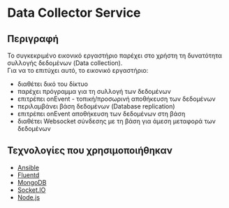 # Data Collector Service
## Περιγραφή

Το συγκεκριμένο εικονικό εργαστήριο παρέχει στο χρήστη τη δυνατότητα συλλογής δεδομένων (Data collection).</br>
Για να το επιτύχει αυτό, το εικονικό εργαστήριο:
- διαθέτει δικό του δίκτυο
- παρέχει πρόγραμμα για τη συλλογή των δεδομένων
- επιτρέπει onEvent - τοπική/προσωρινή αποθήκευση των δεδομένων
- περιλαμβάνει βάση δεδομένων (Database replication)
- επιτρέπει onEvent αποθήκευση των δεδομένων στη βάση
- διαθέτει Websocket σύνδεσης με τη βάση για άμεση μεταφορά των δεδομένων

## Τεχνολογίες που χρησιμοποιήθηκαν

- [Ansible](https://www.ansible.com/)
- [Fluentd](https://www.fluentd.org/)
- [MongoDB](https://www.mongodb.com/)
- [Socket.IO](https://socket.io/)
- [Node.js](https://nodejs.org/en/)

